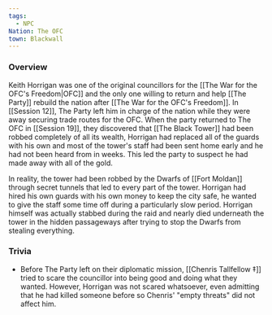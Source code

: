 ```yaml
---
tags:
  - NPC
Nation: The OFC
town: Blackwall
---
```


### Overview 
Keith Horrigan was one of the original councillors for the [[The War for the OFC's Freedom|OFC]] and the only one willing to return and help [[The Party]] rebuild the nation after [[The War for the OFC's Freedom]]. In [[Session 12]], The Party left him in charge of the nation while they were away securing trade routes for the OFC. When the party returned to The OFC in [[Session 19]], they discovered that [[The Black Tower]] had been robbed completely of all its wealth, Horrigan had replaced all of the guards with his own and most of the tower's staff had been sent home early and he had not been heard from in weeks. This led the party to suspect he had made away with all of the gold. 

In reality, the tower had been robbed by the Dwarfs of [[Fort Moldan]] through secret tunnels that led to every part of the tower. Horrigan had hired his own guards with his own money to keep the city safe, he wanted to give the staff some time off during a particularly slow period. Horrigan himself was actually stabbed during the raid and nearly died underneath the tower in the hidden passageways after trying to stop the Dwarfs from stealing everything.

### Trivia
- Before The Party left on their diplomatic mission, [[Chenris Tallfellow ‡]] tried to scare the councillor into being good and doing what they wanted. However, Horrigan was not scared whatsoever, even admitting that he had killed someone before so Chenris' "empty threats" did not affect him.